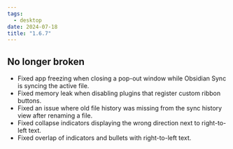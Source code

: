 ```yaml
---
tags:
  - desktop
date: 2024-07-18
title: "1.6.7"
---
```


## No longer broken

- Fixed app freezing when closing a pop-out window while Obsidian Sync is syncing the active file.
- Fixed memory leak when disabling plugins that register custom ribbon buttons.
- Fixed an issue where old file history was missing from the sync history view after renaming a file.
- Fixed collapse indicators displaying the wrong direction next to right-to-left text.
- Fixed overlap of indicators and bullets with right-to-left text.
